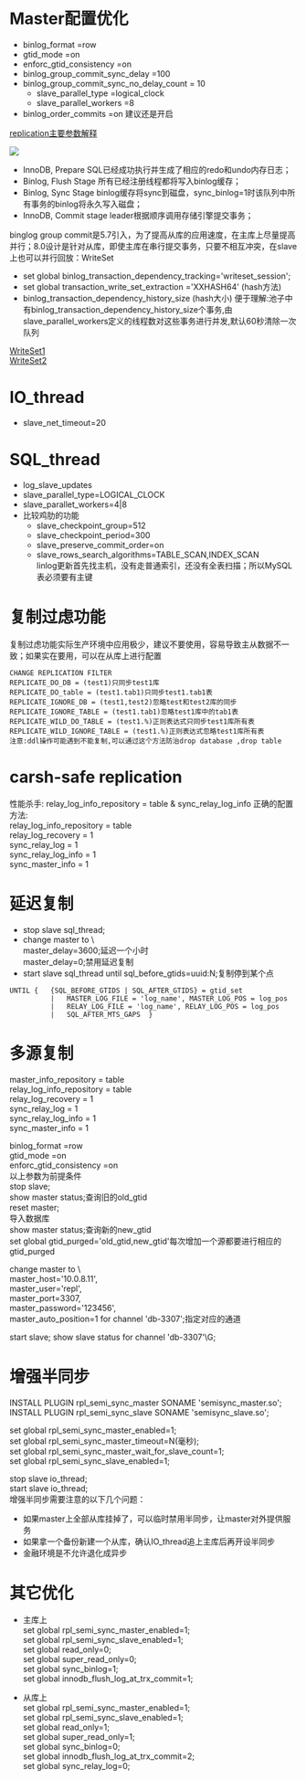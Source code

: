 # Master配置优化

- binlog\_format                       =row
- gtid\_mode                           =on  
- enforc\_gtid\_consistency            =on  
- binlog\_group\_commit\_sync\_delay      =100   
- binlog\_group\_commit\_sync\_no\_delay\_count = 10
	- slave\_parallel\_type			  =logical_clock
	- slave\_parallel\_workers		  =8
- binlog\_order\_commits				  =on 建议还是开启  

[replication主要参数解释](https://www.cnblogs.com/zping/p/9171528.html)


![](images/复制参数优化2.jpg)   
- InnoDB, Prepare
    SQL已经成功执行并生成了相应的redo和undo内存日志； 
- Binlog, Flush Stage
    所有已经注册线程都将写入binlog缓存； 
- Binlog, Sync Stage
    binlog缓存将sync到磁盘，sync_binlog=1时该队列中所有事务的binlog将永久写入磁盘；
- InnoDB, Commit stage
    leader根据顺序调用存储引擎提交事务；
    
binglog group commit是5.7引入，为了提高从库的应用速度，在主库上尽量提高并行；8.0设计是针对从库，即使主库在串行提交事务，只要不相互冲突，在slave上也可以并行回放：WriteSet
- set global  binlog\_transaction\_dependency\_tracking='writeset_session';
- set global transaction\_write\_set\_extraction ='XXHASH64' (hash方法)
- binlog\_transaction\_dependency\_history\_size (hash大小)
便于理解:池子中有binlog\_transaction\_dependency\_history\_size个事务,由slave\_parallel\_workers定义的线程数对这些事务进行并发,默认60秒清除一次队列

[WriteSet1](https://www.cnblogs.com/danhuangpai/p/10254935.html)  
[WriteSet2](https://zhuanlan.zhihu.com/p/37129637)  

# IO_thread

- slave\_net\_timeout=20

# SQL_thread

- log\_slave\_updates
- slave\_parallel\_type=LOGICAL_CLOCK
- slave\_parallet\_workers=4|8
- 比较鸡肋的功能
	- slave\_checkpoint\_group=512   
	- slave\_checkpoint\_period=300
	- slave\_preserve\_commit\_order=on
	- slave\_rows_search\_algorithms=TABLE_SCAN,INDEX_SCAN  
	linlog更新首先找主机，没有走普通索引，还没有全表扫描；所以MySQL表必须要有主键
	
	
# 复制过虑功能

复制过虑功能实际生产环境中应用极少，建议不要使用，容易导致主从数据不一致；如果实在要用，可以在从库上进行配置  
```
CHANGE REPLICATION FILTER  
REPLICATE_DO_DB = (test1)只同步test1库    
REPLICATE_DO_table = (test1.tab1)只同步test1.tab1表 
REPLICATE_IGNORE_DB = (test1,test2)忽略test和test2库的同步    
REPLICATE_IGNORE_TABLE = (test1.tab1)忽略test1库中的tab1表    
REPLICATE_WILD_DO_TABLE = (test1.%)正则表达式只同步test1库所有表    
REPLICATE_WILD_IGNORE_TABLE = (test1.%)正则表达式忽略test1库所有表    
注意:ddl操作可能遇到不能复制,可以通过这个方法防治drop database ,drop table
```

# carsh-safe replication  
性能杀手:  relay\_log\_info\_repository   = table  & sync\_relay\_log\_info	
正确的配置方法:  
relay\_log\_info\_repository   = table  
relay\_log_recovery			   = 1  
sync\_relay\_log			   = 1  
sync\_relay\_log\_info		   = 1  
sync\_master\_info			   = 1  


# 延迟复制

- stop slave sql_thread;
- change master to \  
  master\_delay=3600;延迟一个小时  
  master_delay=0;禁用延迟复制
- start slave sql\_thread until sql\_before\_gtids=uuid:N;复制停到某个点
```
UNTIL {   {SQL_BEFORE_GTIDS | SQL_AFTER_GTIDS} = gtid_set
          |   MASTER_LOG_FILE = 'log_name', MASTER_LOG_POS = log_pos
          |   RELAY_LOG_FILE = 'log_name', RELAY_LOG_POS = log_pos
          |   SQL_AFTER_MTS_GAPS  }
```

# 多源复制
master\_info\_repository   = table   
relay\_log\_info\_repository   = table  
relay\_log_recovery			   = 1  
sync\_relay\_log			   = 1  
sync\_relay\_log\_info		   = 1  
sync\_master\_info			   = 1 


binlog\_format                       =row   
gtid\_mode                           =on   
enforc\_gtid\_consistency            =on  
以上参数为前提条件  
stop slave;  
show master status;查询旧的old_gtid   
reset master;   
导入数据库   
show master status;查询新的new_gtid     
set global gtid_purged='old_gtid,new_gtid'每次增加一个源都要进行相应的gtid_purged   

change master to \  
master\_host='10.0.8.11',\
master\_user='repl',\
master\_port=3307,\
master\_password='123456',\
master\_auto\_position=1 for channel 'db-3307';指定对应的通道

start slave;
show slave status for channel 'db-3307'\G;



# 增强半同步

INSTALL PLUGIN rpl\_semi\_sync\_master SONAME 'semisync\_master.so';  
INSTALL PLUGIN rpl\_semi\_sync\_slave  SONAME  'semisync\_slave.so';  

set global rpl\_semi\_sync\_master\_enabled=1;  
set global rpl\_semi\_sync\_master\_timeout=N(毫秒);  
set global rpl\_semi\_sync\_master\_wait\_for\_slave\_count=1;  
set global rpl\_semi\_sync\_slave\_enabled=1;  

stop slave io\_thread;  
start slave io\_thread;  
增强半同步需要注意的以下几个问题：
- 如果master上全部从库挂掉了，可以临时禁用半同步，让master对外提供服务
- 如果拿一个备份新建一个从库，确认IO_thread追上主库后再开设半同步
- 金融环境是不允许退化成异步


# 其它优化

- 主库上  
set global rpl\_semi\_sync\_master\_enabled=1;   
set global rpl\_semi\_sync\_slave\_enabled=1;  
set global read\_only=0;  
set global super\_read\_only=0;  
set global sync\_binlog=1;  
set global innodb\_flush\_log\_at\_trx\_commit=1;  


- 从库上  
set global rpl\_semi\_sync\_master\_enabled=1;   
set global rpl\_semi\_sync\_slave\_enabled=1;  
set global read\_only=1;  
set global super\_read\_only=1;  
set global sync\_binlog=0;  
set global innodb\_flush\_log\_at\_trx\_commit=2;  
set global sync\_relay\_log=0;


<!--------------
[https://www.feilvbin.ren/20181606/]   